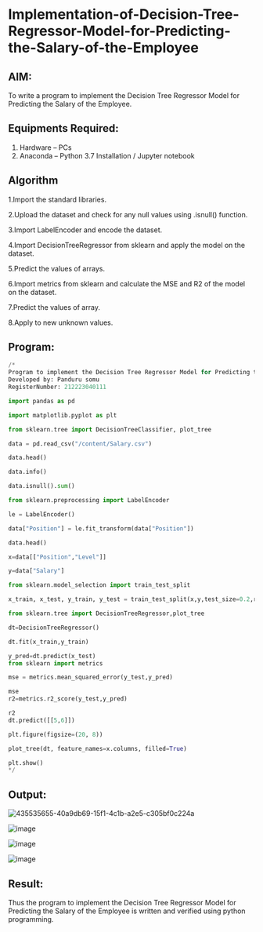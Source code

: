 # Implementation-of-Decision-Tree-Regressor-Model-for-Predicting-the-Salary-of-the-Employee

## AIM:
To write a program to implement the Decision Tree Regressor Model for Predicting the Salary of the Employee.

## Equipments Required:
1. Hardware – PCs
2. Anaconda – Python 3.7 Installation / Jupyter notebook

## Algorithm
1.Import the standard libraries.

2.Upload the dataset and check for any null values using .isnull() function.

3.Import LabelEncoder and encode the dataset.

4.Import DecisionTreeRegressor from sklearn and apply the model on the dataset.

5.Predict the values of arrays.

6.Import metrics from sklearn and calculate the MSE and R2 of the model on the dataset.

7.Predict the values of array.

8.Apply to new unknown values. 

## Program:
```python
/*
Program to implement the Decision Tree Regressor Model for Predicting the Salary of the Employee.
Developed by: Panduru somu
RegisterNumber: 212223040111

import pandas as pd

import matplotlib.pyplot as plt

from sklearn.tree import DecisionTreeClassifier, plot_tree

data = pd.read_csv("/content/Salary.csv")

data.head()

data.info()

data.isnull().sum()

from sklearn.preprocessing import LabelEncoder

le = LabelEncoder()

data["Position"] = le.fit_transform(data["Position"])

data.head()

x=data[["Position","Level"]]

y=data["Salary"]

from sklearn.model_selection import train_test_split

x_train, x_test, y_train, y_test = train_test_split(x,y,test_size=0.2,random_state=2)

from sklearn.tree import DecisionTreeRegressor,plot_tree

dt=DecisionTreeRegressor()

dt.fit(x_train,y_train)

y_pred=dt.predict(x_test)
from sklearn import metrics

mse = metrics.mean_squared_error(y_test,y_pred)

mse
r2=metrics.r2_score(y_test,y_pred)

r2
dt.predict([[5,6]])

plt.figure(figsize=(20, 8))

plot_tree(dt, feature_names=x.columns, filled=True)

plt.show()
*/
```

## Output:
![435535655-40a9db69-15f1-4c1b-a2e5-c305bf0c224a](https://github.com/user-attachments/assets/66594f8c-f0dc-46de-8c75-be48aa24e9d4)

![image](https://github.com/user-attachments/assets/518c1cd6-cb30-4271-9ef7-16c03b347b1e)

![image](https://github.com/user-attachments/assets/f0a9a838-9e3e-4658-86fd-d34e01f8a9d2)

![image](https://github.com/user-attachments/assets/5663cf72-efa1-40bf-ab81-2cc5591a3a13)


## Result:
Thus the program to implement the Decision Tree Regressor Model for Predicting the Salary of the Employee is written and verified using python programming.
